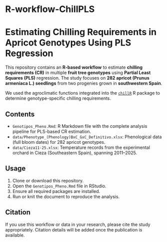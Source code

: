 # R-workflow-ChillPLS

# Estimating Chilling Requirements in Apricot Genotypes Using PLS Regression

This repository contains an **R-based workflow** to estimate **chilling requirements (CR)** in multiple **fruit tree genotypes** using **Partial Least Squares (PLS)** regression. The study focuses on **282 apricot (Prunus armeniaca L.) seedlings** from two progenies grown in **southwestern Spain**.

We used the agroclimatic functions integrated into the [`chillR`](https://cran.r-project.org/package=chillR) R package to determine genotype-specific chilling requirements.

## Contents

- `Genotipos_Pheno.Rmd`: R Markdown file with the complete analysis pipeline for PLS-based CR estimation.
- `data/Phenotype_(Phenology)BxC_GxC_Definitivo.xlsx`: Phenological data (full bloom dates) for 282 apricot genotypes.
- `data/Cieza11-25.xlsx`: Temperature records from the experimental orchard in Cieza (Southeastern Spain), spanning 2011–2025.

## Usage

1. Clone or download this repository.
2. Open the `Genotipos_Pheno.Rmd` file in RStudio.
3. Ensure all required packages are installed.
4. Run or knit the document to reproduce the analysis.

## Citation

If you use this workflow or data in your research, please cite the study appropriately. Citation details will be added once the publication is available.


